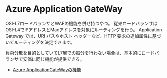# Azure Application GateWay

OSI-L7ロードバランサとWAFの機能を併せ持つやつ。
従来ロードバランサはOSI-L4でIPアドレスとMacアドレスを対象にルーティングを行う。
Application Gateway では、URI パスやホスト ヘッダーなど、HTTP 要求の追加属性に基づいてルーティングを決定できます。

負荷分散を目的としていてL7層での振分を行わない場合は、基本的にロードバランサで安価に同じ機能が提供できる。

- [Azure ApplicationGateWayの機能](https://docs.microsoft.com/ja-jp/azure/application-gateway/features)
